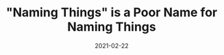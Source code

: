 ---
title: "\"Naming Things\" is a Poor Name for Naming Things"
date: 2021-02-22
externalLink: https://buttondown.email/hillelwayne/archive/naming-things-is-a-poor-name-for-naming-things/
---